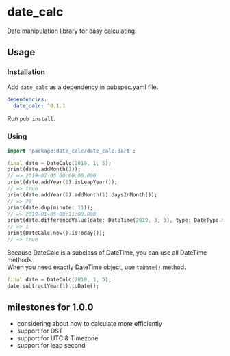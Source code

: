 # date_calc

Date manipulation library for easy calculating.

## Usage

### Installation

Add `date_calc` as a dependency in pubspec.yaml file.

```yaml
dependencies:
  date_calc: ^0.1.1
```

Run `pub install`.

### Using

```dart
import 'package:date_calc/date_calc.dart';

final date = DateCalc(2019, 1, 5);
print(date.addMonth(1));
// => 2019-02-05 00:00:00.000
print(date.addYear(1).isLeapYear());
// => true
print(date.addYear(1).addMonth(1).daysInMonth());
// => 29
print(date.dup(minute: 11));
// => 2019-01-05 00:11:00.000
print(date.differenceValue(date: DateTime(2019, 3, 3), type: DateType.month));
// => 1
print(DateCalc.now().isToday());
// => true
```

Because DateCalc is a subclass of DateTime, you can use all DateTime methods.  
When you need exactly DateTime object, use `toDate()` method.

```dart
final date = DateCalc(2019, 1, 5);
date.subtractYear(1).toDate();
```

## milestones for 1.0.0

- considering about how to calculate more efficiently
- support for DST
- support for UTC & Timezone
- support for leap second
